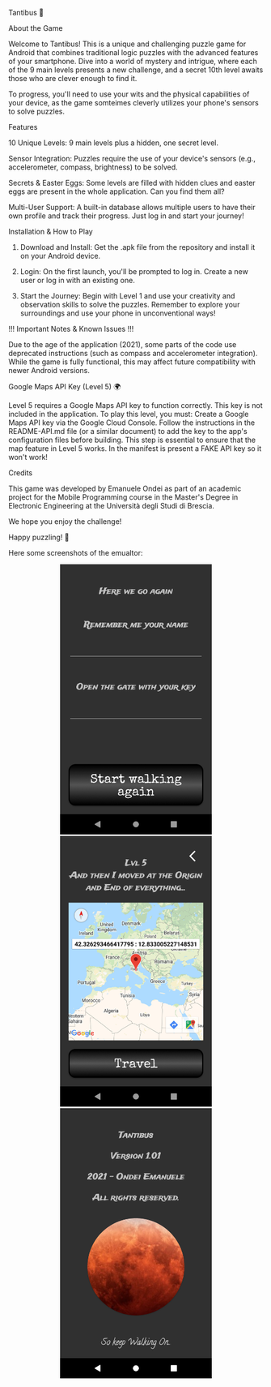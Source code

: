 Tantibus 🧩

About the Game

Welcome to Tantibus! This is a unique and challenging puzzle game for Android that combines traditional logic puzzles with the advanced features of your smartphone. Dive into a world of mystery and intrigue, where each of the 9 main levels presents a new challenge, and a secret 10th level awaits those who are clever enough to find it.

To progress, you'll need to use your wits and the physical capabilities of your device, as the game somteimes cleverly utilizes your phone's sensors to solve puzzles.

Features

10 Unique Levels: 9 main levels plus a hidden, one secret level.

Sensor Integration: Puzzles require the use of your device's sensors (e.g., accelerometer, compass, brightness) to be solved.

Secrets & Easter Eggs: Some levels are filled with hidden clues and easter eggs are present in the whole application. Can you find them all?

Multi-User Support: A built-in database allows multiple users to have their own profile and track their progress. Just log in and start your journey!

Installation & How to Play


1. Download and Install: Get the .apk file from the repository and install it on your Android device.

2. Login: On the first launch, you'll be prompted to log in. Create a new user or log in with an existing one.

3. Start the Journey: Begin with Level 1 and use your creativity and observation skills to solve the puzzles. Remember to explore your surroundings and use your phone in unconventional ways!

!!! Important Notes & Known Issues !!!

Due to the age of the application (2021), some parts of the code use deprecated instructions (such as compass and accelerometer integration). While the game is fully functional, this may affect future compatibility with newer Android versions.

Google Maps API Key (Level 5) 🌍

Level 5 requires a Google Maps API key to function correctly. This key is not included in the application. To play this level, you must:
Create a Google Maps API key via the Google Cloud Console.
Follow the instructions in the README-API.md file (or a similar document) to add the key to the app's configuration files before building.
This step is essential to ensure that the map feature in Level 5 works.
In the manifest is present a FAKE API key so it won't work!

Credits

This game was developed by Emanuele Ondei as part of an academic project for the Mobile Programming course in the Master's Degree in Electronic Engineering at the Università degli Studi di Brescia.

We hope you enjoy the challenge!

Happy puzzling! 🧩

Here some screenshots of the emualtor:
<div align="center">
<img src="SCREENSHOTS/LOGIN.png" alt="Login Activity" width="300"/>
<img src="SCREENSHOTS/LV5.png" alt="Level 5 Activity" width="300"/>
<img src="SCREENSHOTS/CREDITS.png" alt="Credits Activity" width="300"/>
</div>


